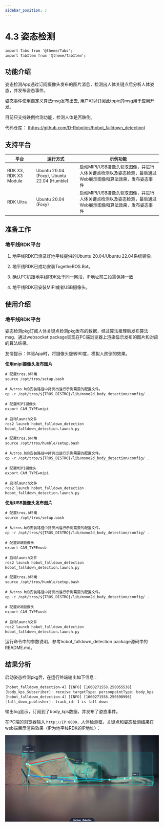 ```yaml
---
sidebar_position: 3
---
```


# 4.3 姿态检测

```mdx-code-block
import Tabs from '@theme/Tabs';
import TabItem from '@theme/TabItem';
```

## 功能介绍

姿态检测App通过订阅摄像头发布的图片消息，检测出人体关键点后分析人体姿态，并发布姿态事件。

姿态事件使用自定义算法msg发布出去, 用户可以订阅此topic的msg用于应用开发。

目前只支持跌倒检测功能，检测人体是否跌倒。

代码仓库： (https://github.com/D-Robotics/hobot_falldown_detection)

## 支持平台

| 平台     | 运行方式     | 示例功能                       |
| -------- | ------------ | ------------------------------ |
| RDK X3, RDK X3 Module | Ubuntu 20.04 (Foxy), Ubuntu 22.04 (Humble) | 启动MIPI/USB摄像头获取图像，并进行人体关键点检测以及姿态检测，最后通过Web展示图像和算法效果，发布姿态事件 |
| RDK Ultra | Ubuntu 20.04 (Foxy) | 启动MIPI/USB摄像头获取图像，并进行人体关键点检测以及姿态检测，最后通过Web展示图像和算法效果，发布姿态事件 |

## 准备工作

### 地平线RDK平台

1. 地平线RDK已烧录好地平线提供的Ubuntu 20.04/Ubuntu 22.04系统镜像。

2. 地平线RDK已成功安装TogetheROS.Bot。

3. 确认PC机跟地平线RDK处于同一网段，IP地址前三段需保持一致

4. 地平线RDK已安装MIPI或者USB摄像头。

## 使用介绍

### 地平线RDK平台

姿态检测pkg订阅人体关键点检测pkg发布的数据，经过算法推理后发布算法msg，通过websocket package实现在PC端浏览器上渲染显示发布的图片和对应的算法结果。

友情提示：体验App时，将摄像头旋转90度，模拟人跌倒的效果。

**使用mipi摄像头发布图片**

<Tabs groupId="tros-distro">
<TabItem value="foxy" label="Foxy">

```shell
# 配置tros.b环境
source /opt/tros/setup.bash

# 从tros.b的安装路径中拷贝出运行示例需要的配置文件。
cp -r /opt/tros/${TROS_DISTRO}/lib/mono2d_body_detection/config/ .

# 配置MIPI摄像头
export CAM_TYPE=mipi

# 启动launch文件
ros2 launch hobot_falldown_detection hobot_falldown_detection.launch.py
```

</TabItem>

<TabItem value="humble" label="Humble">

```shell
# 配置tros.b环境
source /opt/tros/humble/setup.bash

# 从tros.b的安装路径中拷贝出运行示例需要的配置文件。
cp -r /opt/tros/${TROS_DISTRO}/lib/mono2d_body_detection/config/ .

# 配置MIPI摄像头
export CAM_TYPE=mipi

# 启动launch文件
ros2 launch hobot_falldown_detection hobot_falldown_detection.launch.py
```

</TabItem>

</Tabs>

**使用USB摄像头发布图片**

<Tabs groupId="tros-distro">
<TabItem value="foxy" label="Foxy">

```shell
# 配置tros.b环境
source /opt/tros/setup.bash

# 从tros.b的安装路径中拷贝出运行示例需要的配置文件。
cp -r /opt/tros/${TROS_DISTRO}/lib/mono2d_body_detection/config/ .

# 配置USB摄像头
export CAM_TYPE=usb

# 启动launch文件
ros2 launch hobot_falldown_detection hobot_falldown_detection.launch.py
```

</TabItem>

<TabItem value="humble" label="Humble">

```shell
# 配置tros.b环境
source /opt/tros/humble/setup.bash

# 从tros.b的安装路径中拷贝出运行示例需要的配置文件。
cp -r /opt/tros/${TROS_DISTRO}/lib/mono2d_body_detection/config/ .

# 配置USB摄像头
export CAM_TYPE=usb

# 启动launch文件
ros2 launch hobot_falldown_detection hobot_falldown_detection.launch.py
```

</TabItem>

</Tabs>

运行命令中的参数说明，参考hobot_falldown_detection package源码中的README.md。

## 结果分析

启动姿态检测pkg后，在运行终端输出如下信息：

```shell
[hobot_falldown_detection-4] [INFO] [1660271558.250055538] [body_kps_Subscriber]: receive targetType: personpointType: body_kps
[hobot_falldown_detection-4] [INFO] [1660271558.250598996] [fall_down_publisher]: track_id: 1 is fall down
```

输出log显示，订阅到了body_kps数据，并发布了姿态事件。

在PC端的浏览器输入 `http://IP:8000`，人体检测框，关键点和姿态检测结果在web端展示渲染效果（IP为地平线RDK的IP地址）：

![](./image/fall_detection/falldown.jpg)
